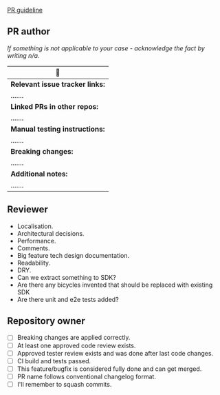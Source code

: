 [PR guideline](https://github.com/PeerioTechnologies/peerio-icebear/blob/dev/docs/CONTRIBUTING.md)

## PR author
*If something is not applicable to your case - acknowledge the fact by writing n/a.*

|    📝   |
| ------- |
| **Relevant issue tracker links:** | 
| ....... |
| **Linked PRs in other repos:** | 
| ....... | 
| **Manual testing instructions:** | 
| ....... |
| **Breaking changes:** | 
| ....... |
| **Additional notes:** | 
| ....... |


## Reviewer

* Localisation.
* Architectural decisions.
* Performance.
* Comments.
* Big feature tech design documentation.
* Readability.
* DRY.
* Can we extract something to SDK?
* Are there any bicycles invented that should be replaced with existing SDK
* Are there unit and e2e tests added?

## Repository owner

- [ ] Breaking changes are applied correctly.
- [ ] At least one approved code review exists.
- [ ] Approved tester review exists and was done after last code changes.
- [ ] CI build and tests passed.
- [ ] This feature/bugfix is considered fully done and can get merged.
- [ ] PR name follows conventional changelog format.
- [ ] I'll remember to squash commits. 
